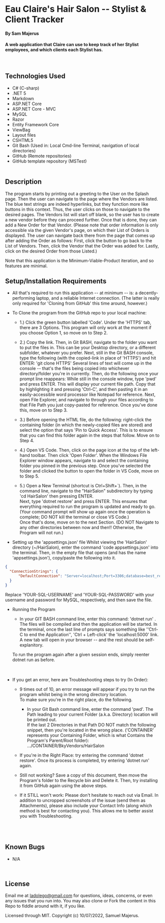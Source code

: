 # Eau Claire's Hair Salon -- Stylist & Client Tracker

#### By Sam Majerus

#### A web application that Claire can use to keep track of her Stylist employees, and which clients each Stylist has.   
<br>

## Technologies Used

* C# (C-sharp)
* .NET 5 
* Markdown
* ASP.NET Core
* ASP.NET Core - MVC 
* MySQL
* Razor
* Entity Framework Core
* ViewBag
* Layout files 
* CSHTML5 
* Git Bash (Used in: Local Cmd-line Terminal, navigation of local directories)
* GitHub (Remote repositories)
* GitHub template repository (MSTest)
<br><br>


## Description

The program starts by printing out a greeting to the User on the Splash page. Then the user can navigate to the page where the Vendors are listed. The blue text strings are indeed hyperlinks, but they function more like buttons in this context. Thus, the user clicks on those to navigate to the desired pages. 
The Vendors list will start off blank, so the user has to create a new vendor before they can proceed further. Once that is done, they can add a New Order for that Vendor.   (Please note that order information is only accessible via the given Vendor's page, on which their List of Orders is displayed. The user can navigate back there from the page that comes up after adding the Order as follows: First, click the button to go back to the List of Vendors. Then, click the Vendor that the Order was added for. Lastly, click on the desired Order from those Listed.) 

Note that this application is the Minimum-Viable-Product iteration, and so features are minimal. 



## Setup/Installation Requirements

* All that's required to run this application -- at minimum -- is: a decently-performing laptop, and a reliable Internet connection. (The latter is really only required for 'Cloning from GitHub' this time around, however.) 

* To Clone the program from the GitHub repo to your local machine:

  * 1.) Click the green button labelled 'Code'. Under the 'HTTPS' tab, there are 3 Options. This program will only work at the moment if you choose Option 1, so move on to Step 2.<br>

  * 2.) Copy the link. Then, in Git BASH, navigate to the folder you want to put the files in. This can be your Desktop directory, or a different subfolder, whatever you prefer. Next, still in the Git BASH console, type the following (with the copied-link in place of 'HTTPS') and hit ENTER: 'git clone HTTPS' Several lines of text will come up in the console -- that's the files being copied into whichever directory/folder you're in currently. Then, do the following once your prompt line reappears: While still in the console window, type 'pwd' and press ENTER. This will display your current file path. Copy that by highlighting it and pressing 'Ctrl-C', and then pasting it in an easily-accessible word processor like Notepad for reference. Next, open File Explorer, and navigate to through your files according to that File Path you just copy-pasted for reference. Once you've done this, move on to Step 3.<br>

  * 3.) Before opening the HTML file, do the following: right-click the containing folder (in which the newly-copied files are stored) and select the option that says 'Pin to Quick Access'. This is to ensure that you can find this folder again in the steps that follow. Move on to Step 4.<br>

  * 4.) Open VS Code. Then, click on the page icon at the top of the left-hand toolbar. Then click 'Open Folder'. When the Windows File Explorer window appears, navigate to and select the containing folder you pinned in the previous step. Once you've selected the folder and clicked the button to open the folder in VS Code, move on to Step 5.<br>

  * 5.) Open a New Terminal (shortcut is Ctrl+Shift+`). Then, in the command line, navigate to the "HairSalon" subdirectory by typing  'cd HairSalon'  then pressing ENTER.   
  Next, type  'dotnet restore'  and press ENTER. This ensures that everything required to run the program is updated and ready to go.   (Your command prompt will show up again once the operation is complete; DO NOT kill the terminal or close VS Code.) <br>
  Once that's done, move on to the next Section.     (DO NOT Navigate to any other directories between now and then!!  Otherwise, the Program will not run.) <br>


* Setting up the 'appsettings.json' file 
Whilst viewing the 'HairSalon' directory  (~/HairSalon), enter the command 'code appsettings.json' into the terminal. Then, in the empty file that opens (and has the name 'appsettings.json'), copy/paste the following into it.  

```json
{
  "ConnectionStrings": {
      "DefaultConnection": "Server=localhost;Port=3306;database=best_restaurants;uid=YOUR-SQL-USERNAME;pwd=YOUR-SQL-PASSWORD;"
  }
}
```

Replace 'YOUR-SQL-USERNAME' and 'YOUR-SQL-PASSWORD' with your username and password for MySQL, respectively, and then save the file. 



* Running the Program <br>
  <!-- IMPORTANT: If your current directory location is not the same as it was for the most recent Step, the instructions that follow WILL NOT WORK.  -->
  
  * In your GIT BASH command line, enter this command:  'dotnet run' .   The files will be compiled and then the application will be started. 
  In the terminal, once the last line of prompts says something like    ''Ctrl-C to end the Application'',  'Ctrl + Left-click' the 'localhost:5000' link. A new tab will open in your browser -- and the rest should be self-explanitory. 

  To run the program again after a given session ends, simply reenter   dotnet run   as before.
<br><br><br>


* If you get an error, here are Troubleshooting steps to try (In Order): 
  * 9 times out of 10, an error message will appear if you try to run the program whilst being in the wrong directory location.  
  To make sure you're in the right place, do the following. 
    * In your Git Bash command line, enter the command  'pwd'.  The Path leading to your current Folder (a.k.a. Directory) location will be printed out.   
    If the last 2 Directories in that Path DO NOT match the following snippet, then you're located in the wrong place. ('CONTAINER' represents your Containing Folder, which is what Contains the Program's Parent/Root folder):          .../CONTAINER/BkyVendors/HairSalon 

  * If you're in the Right Place:  try entering the command  'dotnet restore'.  Once its process is completed, try entering  'dotnet run' again. 

  * Still not working?  Save a copy of this document, then move the Program's folder to the Recycle bin and Delete it. Then, try installing it from GitHub again using the above steps. 

  * If it STILL won't work:  Please don't hesitate to reach out via Email.  In addition to uncropped screenshots of the issue (send them as Attachments), please also include your Contact Info (along which method is best for contacting you).   This allows me to better assist you with Troubleshooting.  
<br><br><br>


## Known Bugs
* N/A 
<br>


## License

Email me at ladolego@gmail.com for questions, ideas, concerns, or even any issues that you run into. You may also clone or Fork the content in this Repo to fiddle around with it, if you like.

Licensed through MIT. Copyright (c) 10/07/2022, Samuel Majerus.